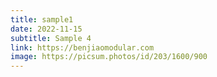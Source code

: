 ```yaml
---
title: sample1
date: 2022-11-15
subtitle: Sample 4
link: https://benjiaomodular.com
image: https://picsum.photos/id/203/1600/900
---
```

